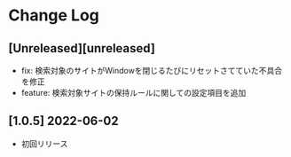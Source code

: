 # Change Log

## [Unreleased][unreleased]

- fix: 検索対象のサイトがWindowを閉じるたびにリセットさてていた不具合を修正
- feature: 検索対象サイトの保持ルールに関しての設定項目を追加

## [1.0.5] 2022-06-02

- 初回リリース
